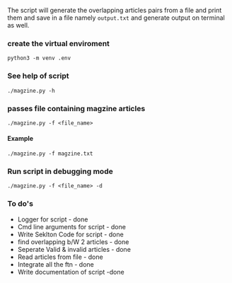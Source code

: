 The script will generate the overlapping articles pairs from a file and print them and save in a file namely `output.txt` and generate output on terminal as well.
### create the virtual enviroment
`python3 -m venv .env`

### See help of script
`./magzine.py -h`

### passes file containing magzine articles
`./magzine.py -f <file_name>`
#### Example
`./magzine.py -f magzine.txt`

### Run script in debugging mode
`./magzine.py -f <file_name> -d`
### To do's
- Logger for script - done
- Cmd line arguments for script - done
- Write Seklton Code for script - done
- find overlapping b/W 2 articles - done
- Seperate Valid & invalid articles - done
- Read articles from file - done
- Integrate all the ftn - done
- Write documentation of script -done
